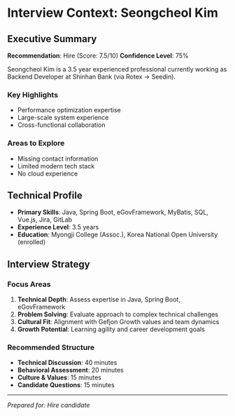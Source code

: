 # Interview Context: Seongcheol Kim

## Executive Summary
**Recommendation**: Hire (Score: 7.5/10)
**Confidence Level**: 75%

Seongcheol Kim is a 3.5 year experienced professional currently working as Backend Developer at Shinhan Bank (via Rotex → Seedin). 

### Key Highlights
- Performance optimization expertise
- Large-scale system experience
- Cross-functional collaboration

### Areas to Explore
- Missing contact information
- Limited modern tech stack
- No cloud experience

## Technical Profile
- **Primary Skills**: Java, Spring Boot, eGovFramework, MyBatis, SQL, Vue.js, Jira, GitLab
- **Experience Level**: 3.5 years
- **Education**: Myongji College (Assoc.), Korea National Open University (enrolled)

## Interview Strategy

### Focus Areas
1. **Technical Depth**: Assess expertise in Java, Spring Boot, eGovFramework
2. **Problem Solving**: Evaluate approach to complex technical challenges
3. **Cultural Fit**: Alignment with Gefjon Growth values and team dynamics
4. **Growth Potential**: Learning agility and career development goals

### Recommended Structure
- **Technical Discussion**: 40 minutes
- **Behavioral Assessment**: 20 minutes  
- **Culture & Values**: 15 minutes
- **Candidate Questions**: 15 minutes

---
*Prepared for: Hire candidate*
